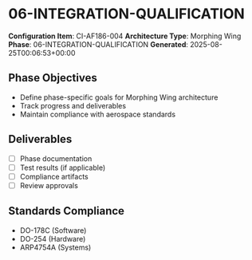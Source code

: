 # 06-INTEGRATION-QUALIFICATION

**Configuration Item**: CI-AF186-004
**Architecture Type**: Morphing Wing
**Phase**: 06-INTEGRATION-QUALIFICATION
**Generated**: 2025-08-25T00:06:53+00:00

## Phase Objectives
- Define phase-specific goals for Morphing Wing architecture
- Track progress and deliverables
- Maintain compliance with aerospace standards

## Deliverables
- [ ] Phase documentation
- [ ] Test results (if applicable)
- [ ] Compliance artifacts
- [ ] Review approvals

## Standards Compliance
- DO-178C (Software)
- DO-254 (Hardware)
- ARP4754A (Systems)
